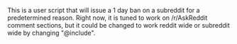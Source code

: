 This is a user script that will issue a 1 day ban on a subreddit for a predetermined reason. Right now, it is tuned to work on /r/AskReddit comment sections, but it could be changed to work reddit wide or subreddit wide by changing "@include". 